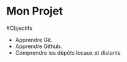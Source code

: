 # Mon Projet

#Objectifs
- Apprendre Git.
- Apprendre Github.
- Comprendre les dépôts locaux et distants

